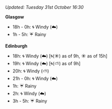 *Updated: Tuesday 31st October 16:30*

**Glasgow**

* 18h - 0h: :cyclone: Windy (:cloud:)
* 1h - 5h: :umbrella: Rainy

**Edinburgh**

* 18h: :cyclone: Windy (:cloud:) [:cyclone:(:sunny:) as of 9h, :sunny: as of 15h]
* 19h: :cyclone: Windy (:cloud:) [:cyclone:(:partly_sunny:) as of 9h]
* 20h: :cyclone: Windy (:partly_sunny:)
* 21h - 0h: :cyclone: Windy (:cloud:)
* 1h: :umbrella: Rainy
* 2h: :cyclone: Windy (:cloud:)
* 3h - 5h: :umbrella: Rainy
